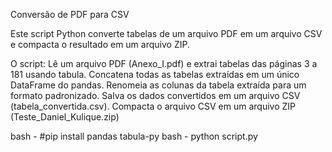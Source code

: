 Conversão de PDF para CSV

Este script Python converte tabelas de um arquivo PDF em um arquivo CSV e compacta o resultado em um arquivo ZIP.

O script:
Lê um arquivo PDF (Anexo_I.pdf) e extrai tabelas das páginas 3 a 181 usando tabula.
Concatena todas as tabelas extraídas em um único DataFrame do pandas.
Renomeia as colunas da tabela extraída para um formato padronizado.
Salva os dados convertidos em um arquivo CSV (tabela_convertida.csv).
Compacta o arquivo CSV em um arquivo ZIP (Teste_Daniel_Kulique.zip)

bash - #pip install pandas tabula-py
bash - python script.py
